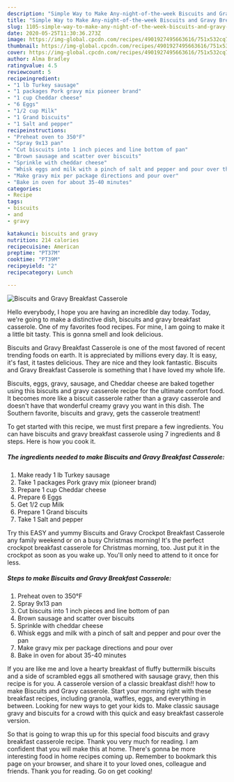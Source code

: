 ```yaml
---
description: "Simple Way to Make Any-night-of-the-week Biscuits and Gravy Breakfast Casserole"
title: "Simple Way to Make Any-night-of-the-week Biscuits and Gravy Breakfast Casserole"
slug: 1105-simple-way-to-make-any-night-of-the-week-biscuits-and-gravy-breakfast-casserole
date: 2020-05-25T11:30:36.273Z
image: https://img-global.cpcdn.com/recipes/4901927495663616/751x532cq70/biscuits-and-gravy-breakfast-casserole-recipe-main-photo.jpg
thumbnail: https://img-global.cpcdn.com/recipes/4901927495663616/751x532cq70/biscuits-and-gravy-breakfast-casserole-recipe-main-photo.jpg
cover: https://img-global.cpcdn.com/recipes/4901927495663616/751x532cq70/biscuits-and-gravy-breakfast-casserole-recipe-main-photo.jpg
author: Alma Bradley
ratingvalue: 4.5
reviewcount: 5
recipeingredient:
- "1 lb Turkey sausage"
- "1 packages Pork gravy mix pioneer brand"
- "1 cup Cheddar cheese"
- "6 Eggs"
- "1/2 cup Milk"
- "1 Grand biscuits"
- "1 Salt and pepper"
recipeinstructions:
- "Preheat oven to 350°F"
- "Spray 9x13 pan"
- "Cut biscuits into 1 inch pieces and line bottom of pan"
- "Brown sausage and scatter over biscuits"
- "Sprinkle with cheddar cheese"
- "Whisk eggs and milk with a pinch of salt and pepper and pour over the pan"
- "Make gravy mix per package directions and pour over"
- "Bake in oven for about 35-40 minutes"
categories:
- Recipe
tags:
- biscuits
- and
- gravy

katakunci: biscuits and gravy 
nutrition: 214 calories
recipecuisine: American
preptime: "PT37M"
cooktime: "PT39M"
recipeyield: "2"
recipecategory: Lunch

---
```



![Biscuits and Gravy Breakfast Casserole](https://img-global.cpcdn.com/recipes/4901927495663616/751x532cq70/biscuits-and-gravy-breakfast-casserole-recipe-main-photo.jpg)

Hello everybody, I hope you are having an incredible day today. Today, we're going to make a distinctive dish, biscuits and gravy breakfast casserole. One of my favorites food recipes. For mine, I am going to make it a little bit tasty. This is gonna smell and look delicious.

Biscuits and Gravy Breakfast Casserole is one of the most favored of recent trending foods on earth. It is appreciated by millions every day. It is easy, it's fast, it tastes delicious. They are nice and they look fantastic. Biscuits and Gravy Breakfast Casserole is something that I have loved my whole life.

Biscuits, eggs, gravy, sausage, and Cheddar cheese are baked together using this biscuits and gravy casserole recipe for the ultimate comfort food. It becomes more like a biscuit casserole rather than a gravy casserole and doesn&#39;t have that wonderful creamy gravy you want in this dish. The Southern favorite, biscuits and gravy, gets the casserole treatment!


To get started with this recipe, we must first prepare a few ingredients. You can have biscuits and gravy breakfast casserole using 7 ingredients and 8 steps. Here is how you cook it.

<!--inarticleads1-->

##### The ingredients needed to make Biscuits and Gravy Breakfast Casserole:

1. Make ready 1 lb Turkey sausage
1. Take 1 packages Pork gravy mix (pioneer brand)
1. Prepare 1 cup Cheddar cheese
1. Prepare 6 Eggs
1. Get 1/2 cup Milk
1. Prepare 1 Grand biscuits
1. Take 1 Salt and pepper


Try this EASY and yummy Biscuits and Gravy Crockpot Breakfast Casserole any family weekend or on a busy Christmas morning! It&#39;s the perfect crockpot breakfast casserole for Christmas morning, too. Just put it in the crockpot as soon as you wake up. You&#39;ll only need to attend to it once for less. 

<!--inarticleads2-->

##### Steps to make Biscuits and Gravy Breakfast Casserole:

1. Preheat oven to 350°F
1. Spray 9x13 pan
1. Cut biscuits into 1 inch pieces and line bottom of pan
1. Brown sausage and scatter over biscuits
1. Sprinkle with cheddar cheese
1. Whisk eggs and milk with a pinch of salt and pepper and pour over the pan
1. Make gravy mix per package directions and pour over
1. Bake in oven for about 35-40 minutes


If you are like me and love a hearty breakfast of fluffy buttermilk biscuits and a side of scrambled eggs all smothered with sausage gravy, then this recipe is for you. A casserole version of a classic breakfast dish!! how to make Biscuits and Gravy casserole. Start your morning right with these breakfast recipes, including granola, waffles, eggs, and everything in between. Looking for new ways to get your kids to. Make classic sausage gravy and biscuits for a crowd with this quick and easy breakfast casserole version. 

So that is going to wrap this up for this special food biscuits and gravy breakfast casserole recipe. Thank you very much for reading. I am confident that you will make this at home. There's gonna be more interesting food in home recipes coming up. Remember to bookmark this page on your browser, and share it to your loved ones, colleague and friends. Thank you for reading. Go on get cooking!
